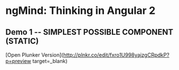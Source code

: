 # ngMind: Thinking in Angular 2

## Demo 1 -- SIMPLEST POSSIBLE COMPONENT (STATIC)

[Open Plunker Version](http://plnkr.co/edit/fxro1U998yajzgCRpdkP?p=preview target=_blank)
